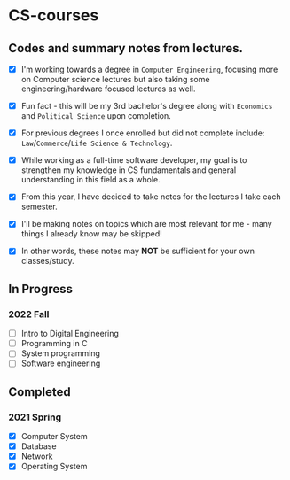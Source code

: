# CS-courses

## Codes and summary notes from lectures.

- [x] I'm working towards a degree in `Computer Engineering`, focusing more on Computer science lectures but also taking some engineering/hardware focused lectures as well.
- [x] Fun fact - this will be my 3rd bachelor's degree along with `Economics` and `Political Science` upon completion.
- [x] For previous degrees I once enrolled but did not complete include: `Law`/`Commerce`/`Life Science & Technology`.
- [x] While working as a full-time software developer, my goal is to strengthen my knowledge in CS fundamentals and general understanding in this field as a whole.
- [x] From this year, I have decided to take notes for the lectures I take each semester.
- [x] I'll be making notes on topics which are most relevant for me - many things I already know may be skipped!
- [x] In other words, these notes may **NOT** be sufficient for your own classes/study.


## In Progress
### 2022 Fall
- [ ] Intro to Digital Engineering
- [ ] Programming in C
- [ ] System programming
- [ ] Software engineering

## Completed
### 2021 Spring
- [x] Computer System
- [x] Database
- [x] Network
- [x] Operating System
